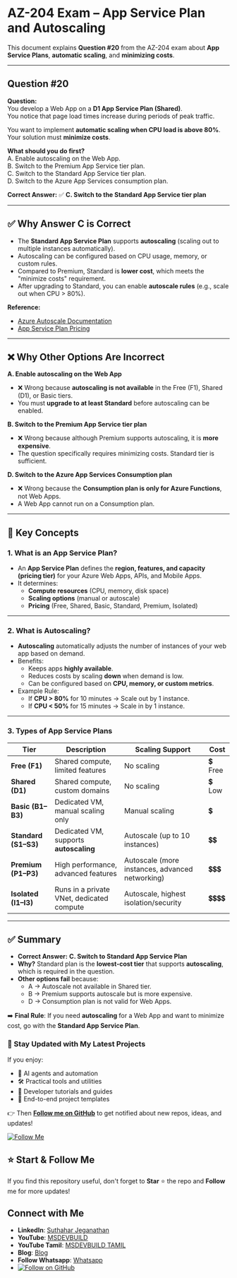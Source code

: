 # AZ-204 Exam – App Service Plan and Autoscaling

This document explains **Question #20** from the AZ-204 exam about **App Service Plans**, **automatic scaling**, and **minimizing costs**.

---

## Question #20

**Question:**  
You develop a Web App on a **D1 App Service Plan (Shared)**.  
You notice that page load times increase during periods of peak traffic.  

You want to implement **automatic scaling when CPU load is above 80%**.  
Your solution must **minimize costs**.  

**What should you do first?**  
A. Enable autoscaling on the Web App.  
B. Switch to the Premium App Service tier plan.  
C. Switch to the Standard App Service tier plan.  
D. Switch to the Azure App Services consumption plan.  

**Correct Answer:** ✅ **C. Switch to the Standard App Service tier plan**  

---

## ✅ Why Answer C is Correct

- The **Standard App Service Plan** supports **autoscaling** (scaling out to multiple instances automatically).  
- Autoscaling can be configured based on CPU usage, memory, or custom rules.  
- Compared to Premium, Standard is **lower cost**, which meets the "minimize costs" requirement.  
- After upgrading to Standard, you can enable **autoscale rules** (e.g., scale out when CPU > 80%).  

**Reference:**  
- [Azure Autoscale Documentation](https://docs.microsoft.com/en-us/azure/monitoring-and-diagnostics/monitoring-autoscale-get-started)  
- [App Service Plan Pricing](https://azure.microsoft.com/en-us/pricing/details/app-service/plans/)  

---

## ❌ Why Other Options Are Incorrect

**A. Enable autoscaling on the Web App**  
- ❌ Wrong because **autoscaling is not available** in the Free (F1), Shared (D1), or Basic tiers.  
- You must **upgrade to at least Standard** before autoscaling can be enabled.  

**B. Switch to the Premium App Service tier plan**  
- ❌ Wrong because although Premium supports autoscaling, it is **more expensive**.  
- The question specifically requires minimizing costs. Standard tier is sufficient.  

**D. Switch to the Azure App Services Consumption plan**  
- ❌ Wrong because the **Consumption plan is only for Azure Functions**, not Web Apps.  
- A Web App cannot run on a Consumption plan.  

---

## 📘 Key Concepts

### 1. What is an App Service Plan?
- An **App Service Plan** defines the **region, features, and capacity (pricing tier)** for your Azure Web Apps, APIs, and Mobile Apps.  
- It determines:  
  - **Compute resources** (CPU, memory, disk space)  
  - **Scaling options** (manual or autoscale)  
  - **Pricing** (Free, Shared, Basic, Standard, Premium, Isolated)  

---

### 2. What is Autoscaling?
- **Autoscaling** automatically adjusts the number of instances of your web app based on demand.  
- Benefits:  
  - Keeps apps **highly available**.  
  - Reduces costs by scaling **down** when demand is low.  
  - Can be configured based on **CPU, memory, or custom metrics**.  
- Example Rule:  
  - If **CPU > 80%** for 10 minutes → Scale out by 1 instance.  
  - If **CPU < 50%** for 15 minutes → Scale in by 1 instance.  

---

### 3. Types of App Service Plans

| Tier        | Description | Scaling Support | Cost |
|-------------|-------------|-----------------|------|
| **Free (F1)** | Shared compute, limited features | No scaling | 💲 Free |
| **Shared (D1)** | Shared compute, custom domains | No scaling | 💲 Low |
| **Basic (B1–B3)** | Dedicated VM, manual scaling only | Manual scaling | 💲 |
| **Standard (S1–S3)** | Dedicated VM, supports **autoscaling** | Autoscale (up to 10 instances) | 💲💲 |
| **Premium (P1–P3)** | High performance, advanced features | Autoscale (more instances, advanced networking) | 💲💲💲 |
| **Isolated (I1–I3)** | Runs in a private VNet, dedicated compute | Autoscale, highest isolation/security | 💲💲💲💲 |

---

## ✅ Summary

- **Correct Answer:** **C. Switch to Standard App Service Plan**  
- **Why?** Standard plan is the **lowest-cost tier** that supports **autoscaling**, which is required in the question.  
- **Other options fail** because:  
  - A → Autoscale not available in Shared tier.  
  - B → Premium supports autoscale but is more expensive.  
  - D → Consumption plan is not valid for Web Apps.  

➡️ **Final Rule**: If you need **autoscaling** for a Web App and want to minimize cost, go with the **Standard App Service Plan**.  

### 🔔 Stay Updated with My Latest Projects

If you enjoy:
- 🧠 AI agents and automation
- 🛠️ Practical tools and utilities
- 📘 Developer tutorials and guides
- 🚀 End-to-end project templates

👉 Then **[Follow me on GitHub](https://github.com/jssuthahar)** to get notified about new repos, ideas, and updates!

[![Follow Me](https://img.shields.io/github/followers/jssuthahar?label=Follow&style=social)](https://github.com/jssuthahar)

## ⭐ Start & Follow Me
If you find this repository useful, don't forget to **Star** ⭐ the repo and **Follow** me for more updates!

 ## Connect with Me
- **LinkedIn**: [Suthahar Jeganathan](https://www.linkedin.com/in/jssuthahar/)
- **YouTube**: [MSDEVBUILD](https://www.youtube.com/@MSDEVBUILD)
- **YouTube Tamil**: [MSDEVBUILD TAMIL](https://www.youtube.com/@MSDEVBUILDTamil)
- **Blog**: [Blog](https://www.msdevbuild.com/)
- **Follow Whatsapp**: [Whatsapp](https://www.whatsapp.com/channel/0029Va5j2rHEFeXcTlUhQB0J)
- [![Follow on GitHub](https://img.shields.io/github/followers/jssuthahar?label=Follow&style=social)](https://github.com/jssuthahar)


